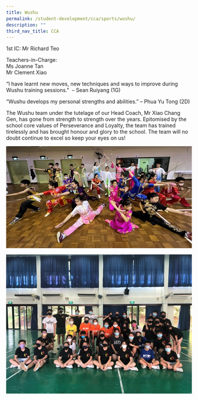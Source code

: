 ```yaml
---
title: Wushu
permalink: /student-development/cca/sports/wushu/
description: ""
third_nav_title: CCA
---
```

1st IC: Mr Richard Teo

Teachers-in-Charge:<br>
Ms Joanne Tan<br>
Mr Clement Xiao

“I have learnt new moves, new techniques and ways to improve during Wushu training sessions.”  – Sean Ruiyang (1G)

“Wushu develops my personal strengths and abilities.” – Phua Yu Tong (2D)

The Wushu team under the tutelage of our Head Coach, Mr Xiao Chang Gen, has gone from strength to strength over the years. Epitomised by the school core values of Perseverance and Loyalty, the team has trained tirelessly and has brought honour and glory to the school. The team will no doubt continue to excel so keep your eyes on us!

![](/images/Student%20Development/CCA/Wushu/2022_Wushu_01.jpg)

![](/images/Student%20Development/CCA/Wushu/2022_Wushu_02.jpg)